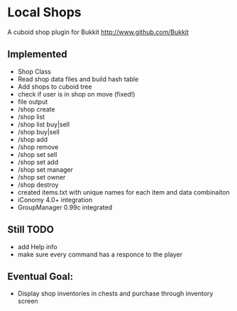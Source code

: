 Local Shops
======

A cuboid shop plugin for Bukkit
http://www.github.com/Bukkit

Implemented
-----------

* Shop Class
* Read shop data files and build hash table
* Add shops to cuboid tree
* check if user is in shop on move (fixed!)
* file output
* /shop create
* /shop list
* /shop list buy|sell
* /shop buy|sell
* /shop add
* /shop remove
* /shop set sell
* /shop set add
* /shop set manager
* /shop set owner
* /shop destroy
* created items.txt with unique names for each item and data combinaiton
* iConomy 4.0+ integration
* GroupManager 0.99c integrated

Still TODO
-----------

* add Help info
* make sure every command has a responce to the player

Eventual Goal:
-----------
* Display shop inventories in chests and purchase through inventory screen